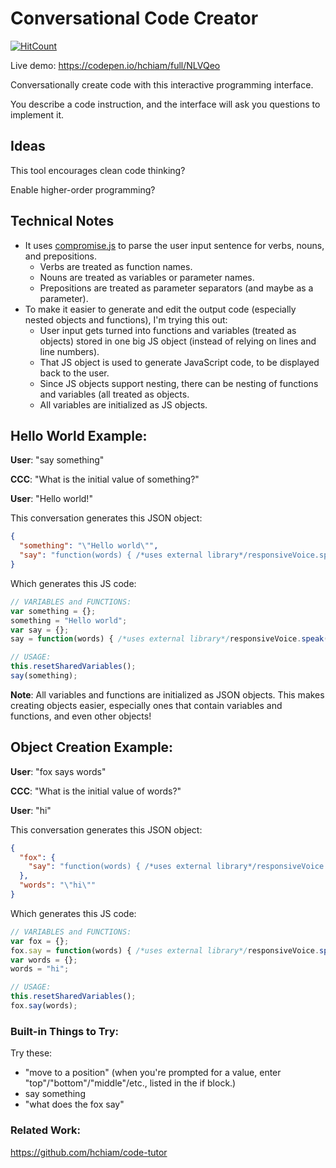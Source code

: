 # Conversational Code Creator

[![HitCount](http://hits.dwyl.io/hchiam/ccc.svg)](http://hits.dwyl.io/hchiam/ccc)

Live demo: https://codepen.io/hchiam/full/NLVQeo

Conversationally create code with this interactive programming interface. 

You describe a code instruction, and the interface will ask you questions to implement it.

## Ideas

This tool encourages clean code thinking?

Enable higher-order programming?

## Technical Notes

- It uses [compromise.js](https://github.com/spencermountain/compromise) to parse the user input sentence for verbs, nouns, and prepositions.
  - Verbs are treated as function names.
  - Nouns are treated as variables or parameter names.
  - Prepositions are treated as parameter separators (and maybe as a parameter).
- To make it easier to generate and edit the output code (especially nested objects and functions), I'm trying this out:
  - User input gets turned into functions and variables (treated as objects) stored in one big JS object (instead of relying on lines and line numbers).
  - That JS object is used to generate JavaScript code, to be displayed back to the user.
  - Since JS objects support nesting, there can be nesting of functions and variables (all treated as objects.
  - All variables are initialized as JS objects.

## Hello World Example:

**User**: "say something"

**CCC**: "What is the initial value of something?"

**User**: "Hello world!"

This conversation generates this JSON object:

```json
{
  "something": "\"Hello world\"",
  "say": "function(words) { /*uses external library*/responsiveVoice.speak('\"' + words + '\"', 'UK English Male'); }"
}
```

Which generates this JS code:

```js
// VARIABLES and FUNCTIONS:
var something = {};
something = "Hello world";
var say = {};
say = function(words) { /*uses external library*/responsiveVoice.speak('"' + words + '"', 'UK English Male'); };

// USAGE:
this.resetSharedVariables();
say(something);
```

**Note**: All variables and functions are initialized as JSON objects. This makes creating objects easier, especially ones that contain variables and functions, and even other objects!

## Object Creation Example:

**User**: "fox says words"

**CCC**: "What is the initial value of words?"

**User**: "hi"

This conversation generates this JSON object:

```json
{
  "fox": {
    "say": "function(words) { /*uses external library*/responsiveVoice.speak('\"' + words + '\"', 'UK English Male'); }"
  },
  "words": "\"hi\""
}
```

Which generates this JS code:

```js
// VARIABLES and FUNCTIONS:
var fox = {};
fox.say = function(words) { /*uses external library*/responsiveVoice.speak('"' + words + '"', 'UK English Male'); };
var words = {};
words = "hi";

// USAGE:
this.resetSharedVariables();
fox.say(words);
```

### Built-in Things to Try:

Try these:
* "move to a position" (when you're prompted for a value, enter "top"/"bottom"/"middle"/etc., listed in the if block.)
* say something
* "what does the fox say"

### Related Work:

https://github.com/hchiam/code-tutor
